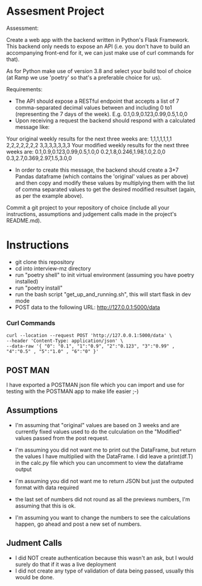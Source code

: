 # Assesment Project

Assessment:

Create a web app with the backend written in Python's Flask Framework. This backend only needs to expose an API (i.e. you don't have to build an accompanying front-end for it, we can just make use of curl commands for that).

As for Python make use of version 3.8 and select your build tool of choice (at Ramp we use 'poetry' so that's a preferable choice for us).

Requirements:
* The API should expose a RESTful endpoint that accepts a list of 7 comma-separated decimal values between and including 0 to1 (representing the 7 days of the week). E.g. 0.1,0.9,0.123,0.99,0.5,1.0,0
* Upon receiving a request the backend should respond with a calculated message like:

Your original weekly results for the next three weeks are:
1,1,1,1,1,1,1
2,2,2,2,2,2,2
3,3,3,3,3,3,3
Your modified weekly results for the next three weeks are:
0.1,0.9,0.123,0.99,0.5,1.0,0
0.2,1.8,0.246,1.98,1.0,2.0,0
0.3,2.7,0.369,2.97,1.5,3.0,0    

* In order to create this message, the backend should create a 3*7 Pandas dataframe (which contains the 'original' values as per above) and then copy and modify these values by multiplying them with the list of comma separated values to get the desired modified resultset (again, as per the example above).

Commit a git project to your repository of choice (include all your instructions, assumptions and judgement calls made in the project's README.md).

# Instructions

- git clone this repository
- cd into interview-mz directory
- run "poetry shell" to init virtual environment (assuming you have poetry installed)
- run "poetry install"
- run the bash script "get_up_and_running.sh", this will start flask in dev mode
- POST data to the following URL: http://127.0.0.1:5000/data

### Curl Commands

```
curl --location --request POST 'http://127.0.0.1:5000/data' \
--header 'Content-Type: application/json' \
--data-raw '{ "0": "0.1", "1":"0.9", "2":"0.123", "3":"0.99" , "4":"0.5" , "5":"1.0" , "6":"0" }'
```

## POST MAN

I have exported a POSTMAN json file which you can import and use for testing with the POSTMAN app to make life easier ;-)

## Assumptions

- I'm assuming that "original" values are based on 3 weeks and are currently fixed values used to do the culculation on the "Modified" values passed from the post request.

- I'm assuming you did not want me to print out the DataFrame, but return the values I have multiplied with the DataFrame. I did leave a print(df.T) in the calc.py file which you can uncomment to view the dataframe output

- I'm assuming you did not want me to return JSON but just the outputed format with data required

- the last set of numbers did not round as all the previews numbers, I'm assuming that this is ok.

- I'm assuming you want to change the numbers to see the calculations happen, go ahead and post a new set of numbers.

## Judment Calls
- I did NOT create authentication because this wasn't an ask, but I would surely do that if it was a live deployment
- I did not create any type of validation of data being passed, usually this would be done.